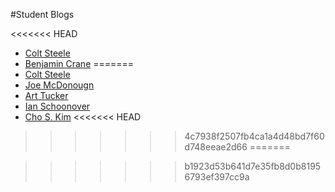#Student Blogs

<<<<<<< HEAD
* [Colt Steele](http://google.com)
* [Benjamin Crane](https://medium.com/@benjamincrane)
=======
* [Colt Steele](http://google.com)
* [Joe McDonougn](http://athentica.com/general-assembly-web-development-immersive/)
* [Art Tucker](https://medium.com/@SmrtArt/well-here-we-go-1a8b933ab18e)
* [Ian Schoonover](https://medium.com/@ianschoonover)
* [Cho S. Kim](http://www.choskim.me)
<<<<<<< HEAD
>>>>>>> 4c7938f2507fb4ca1a4d48bd7f60d748eeae2d66
=======

>>>>>>> b1923d53b641d7e35fb8d0b81956793ef397cc9a
